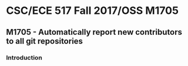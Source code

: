 
# CSC/ECE 517 Fall 2017/OSS M1705
## M1705 - Automatically report new contributors to all git repositories

### Introduction
